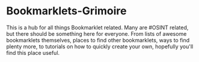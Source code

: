 # Bookmarklets-Grimoire
This is a hub for all things Bookmarklet related. Many are #OSINT related, but there should be something here for everyone. From lists of awesome bookmarklets themselves, places to find other bookmarklets, ways to find plenty more, to tutorials on how to quickly create your own, hopefully you'll find this place useful. 
